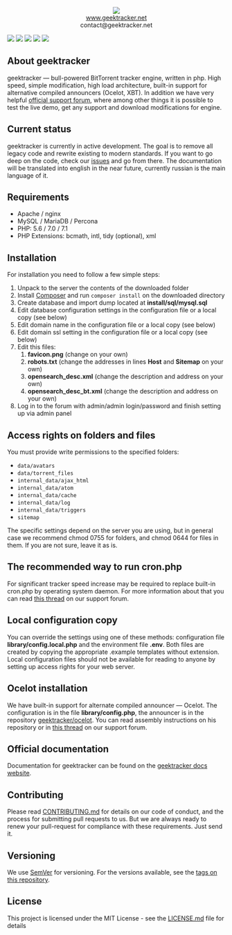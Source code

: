 <p align="center"><img src="http://www.geektracker.net/data/avatars/gallery/noavatar.png"><br>
   <a href="http://geektracker.net">www.geektracker.net</a><br>
contact@geektracker.net</p>

<img src="http://www.geektracker.net/data/images/1.jpg">
<img src="http://www.geektracker.net/data/images/2.jpg">
<img src="http://www.geektracker.net/data/images/3.jpg">
<img src="http://www.geektracker.net/data/images/4.jpg">
<img src="http://www.geektracker.net/data/images/5.jpg">

## About geektracker

geektracker — bull-powered BitTorrent tracker engine, written in php. High speed, simple modification, high load 
architecture, built-in support for alternative compiled announcers (Ocelot, XBT). In addition we have very helpful 
[official support forum](https://geektracker.com/forum), where among other things it is possible to test the live 
demo, get any support and download modifications for engine.

## Current status

geektracker is currently in active development. The goal is to remove all legacy code and rewrite existing to 
modern standards. If you want to go deep on the code, check our [issues](https://github.com/geektracker/geektracker/issues) 
and go from there. The documentation will be translated into english in the near future, currently russian is the main language of it.

## Requirements

* Apache / nginx
* MySQL / MariaDB / Percona
* PHP: 5.6 / 7.0 / 7.1
* PHP Extensions: bcmath, intl, tidy (optional), xml

## Installation

For installation you need to follow a few simple steps:

1. Unpack to the server the contents of the downloaded folder
1. Install [Composer](https://getcomposer.org/) and run `composer install` on the downloaded directory
1. Create database and import dump located at **install/sql/mysql.sql**
1. Edit database configuration settings in the configuration file or a local copy (see below)
1. Edit domain name in the configuration file or a local copy (see below)
1. Edit domain ssl setting in the configuration file or a local copy (see below)
1. Edit this files:
   1. **favicon.png** (change on your own)
   1. **robots.txt** (change the addresses in lines **Host** and **Sitemap** on your own)
   1. **opensearch_desc.xml** (change the description and address on your own)
   1. **opensearch_desc_bt.xml** (change the description and address on your own)
1. Log in to the forum with admin/admin login/password and finish setting up via admin panel

## Access rights on folders and files

You must provide write permissions to the specified folders:
* `data/avatars`
* `data/torrent_files`
* `internal_data/ajax_html`
* `internal_data/atom`
* `internal_data/cache`
* `internal_data/log`
* `internal_data/triggers`
* `sitemap`

The specific settings depend on the server you are using, but in general case we recommend chmod 0755 for folders, 
and chmod 0644 for files in them. If you are not sure, leave it as is.

## The recommended way to run cron.php

For significant tracker speed increase may be required to replace built-in cron.php by operating system daemon. For more 
information about that you can read [this thread](https://geektracker.com/forum/threads/52/) on our support forum.

## Local configuration copy

You can override the settings using one of these methods: configuration file **library/config.local.php** and the environment
file **.env**. Both files are created by copying the appropriate .example templates without extension. Local configuration files 
should not be available for reading to anyone by setting up access rights for your web server.

## Ocelot installation

We have built-in support for alternate compiled announcer — Ocelot. The configuration is in the file **library/config.php**,
the announcer is in the repository [geektracker/ocelot](https://github.com/geektracker/ocelot). You can read assembly instructions
on his repository or in [this thread](https://geektracker.com/forum/threads/26078/) on our support forum.

## Official documentation

Documentation for geektracker can be found on the [geektracker docs website](https://docs.geektracker.com).

## Contributing

Please read [CONTRIBUTING.md](CONTRIBUTING.md) for details on our code of conduct, and the process for 
submitting pull requests to us. But we are always ready to renew your pull-request for compliance with 
these requirements. Just send it.

## Versioning

We use [SemVer](http://semver.org/) for versioning. For the versions available, see the [tags on this repository](https://github.com/geektracker/geektracker/tags). 

## License

This project is licensed under the MIT License - see the [LICENSE.md](LICENSE.md) file for details
